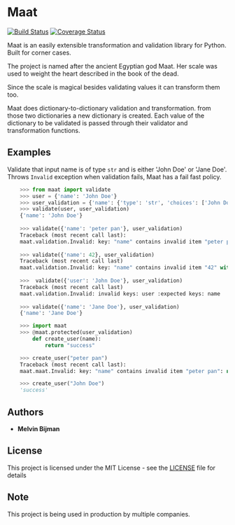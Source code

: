 # Maat
[![Build Status](https://travis-ci.com/Attumm/Maat.svg?branch=main)](https://travis-ci.com/Attumm/Maat)
[![Coverage Status](https://coveralls.io/repos/github/Attumm/Maat/badge.svg)](https://coveralls.io/github/Attumm/Maat)

Maat is an easily extensible transformation and validation library for Python.
Built for corner cases.

The project is named after the ancient Egyptian god Maat.
Her scale was used to weight the heart described in the book of the dead.

Since the scale is magical besides validating values it can transform them too.

Maat does dictionary-to-dictionary validation and transformation.
from those two dictionaries a new dictionary is created.
Each value of the dictionary to be validated is passed through their validator and transformation functions.

## Examples

Validate that input name is of type `str` and is either 'John Doe' or 'Jane Doe'.
Throws `Invalid` exception when validation fails, Maat has a fail fast policy.

```python
    >>> from maat import validate
    >>> user = {'name': 'John Doe'}
    >>> user_validation = {'name': {'type': 'str', 'choices': ['John Doe', 'Jane Doe']}}
    >>> validate(user, user_validation)
    {'name': 'John Doe'}
    
    >>> validate({'name': 'peter pan'}, user_validation)
    Traceback (most recent call last):
    maat.validation.Invalid: key: "name" contains invalid item "peter pan": not in valid choices ['John Doe', 'Jane Doe']
    
    >>> validate({'name': 42}, user_validation)
    Traceback (most recent call last)
    maat.validation.Invalid: key: "name" contains invalid item "42" with type "int": not of type string
    
    >>>  validate({'user': 'John Doe'}, user_validation)
    Traceback (most recent call last)
    maat.validation.Invalid: invalid keys: user :expected keys: name
    
    >>> validate({'name': 'Jane Doe'}, user_validation)
    {'name': 'Jane Doe'}

    >>> import maat
    >>> @maat.protected(user_validation)
        def create_user(name):
            return "success"

    >>> create_user("peter pan")
    Traceback (most recent call last):
    maat.maat.Invalid: key: "name" contains invalid item "peter pan": not in valid choices ['John Doe', 'Jane Doe']

    >>> create_user("John Doe")
    'success'
```


## Authors

* **Melvin Bijman** 

## License

This project is licensed under the MIT License - see the [LICENSE](LICENSE) file for details

## Note
This project is being used in production by multiple companies.
